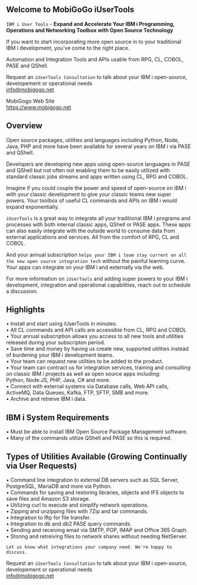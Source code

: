 ## Welcome to MobiGoGo iUserTools 
```IBM i User Tools``` - **Expand and Accelerate Your IBM i Programming, Operations and Networking Toolbox with Open Source Technology**

If you want to start incorporating more open source in to your traditional IBM i development, you've come to the right place.    

Automation and Integration Tools and APIs usable from RPG, CL, COBOL, PASE and QShell.   

Request an ```iUserTools Consultation``` to talk about your IBM i open-source, developement or operational needs   
<a href="mailto:info@mobigogo.net?">info@mobigogo.net</a>

MobiGogo Web Site   
<a href="https://www.mobigogo.net" target="_new">https://www.mobigogo.net</a>

## Overview
Open source packages, utilities and languages including Python, Node, Java, PHP and more have been available for several years on IBM i via PASE and QShell.    

Developers are developing new apps using open-source languages in PASE and QShell but not often not enabling them to be easily utilized with standard classic jobs streams and apps written using CL, RPG and COBOL. 

Imagine if you could couple the power and speed of open-source on iBM i with your classic development to give your classic teams new super powers. Your toolbox of useful CL commands and APIs on IBM i would expand exponentially.    

```iUserTools``` is a great way to integrate all your traditional IBM i programs and processes with both internal classic apps, QShell or PASE apps. These apps can also easily integrate with the outside world to consume data from external applications and services. All from the comfort of RPG, CL and COBOL.     

And your annual subscription ```helps your IBM i team stay current on all the new open source integration tech``` without the painful learning curve. Your apps can integrate on your IBM i and externally via the web.   

For more information on ```iUserTools``` and adding super powers to your IBM i development, integration and operational capabilities, reach out to schedule a discussion. 

## Highlights
•	Install and start using iUserTools in minutes.    
•	All CL commands and API calls are accessible from CL, RPG and COBOL     
•	Your annual subscription allows you access to all new tools and utilities released during your subscripton period.    
•	Save time and money by having us create new, supported utilities instead of burdening your IBM i development teams.   
•	Your team can request new utilities to be added to the product.    
•	Your team can contract us for integration services, training and consulting on classic IBM i projects as well as open source apps including:   
   Python, Node.JS, PHP, Java, C# and more.   
•	Connect with external systems via Database calls, Web API calls, ActiveMQ, Data Queues, Kafka, FTP, SFTP, SMB and more.        
•	Archive and retreive IBM i data.   

## IBM i System Requirements   
•	Must be able to install IBM Open Source Package Management software.      
•	Many of the commands utilize QShell and PASE so this is required.   

## Types of Utilities Available (Growing Continually via User Requests)
•	Command line integration to external DB servers such as SQL Server, PostgreSQL, MariaDB and more via Python.      
•	Commands for saving and restoring libraries, objects and IFS objects to save files and Amazon S3 storage.     
•	Utilizing curl to execute and simplify network operations.   
•	Zipping and unzipping files with 7Zip and tar commands.   
•	Integration to lftp for file transfer.   
•	Integration to db and db2 PASE query commands.   
•	Sending and receiving email via SMTP, POP, IMAP and Office 365 Graph.     
•	Storing and retreiving files to network shares without needing NetServer.   

```Let us know what integrations your company need. We're happy to discuss.```

Request an ```iUserTools Consultation``` to talk about your IBM i open-source, developement or operational needs   
<a href="mailto:info@mobigogo.net?">info@mobigogo.net</a>
